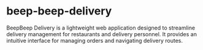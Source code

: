 # beep-beep-delivery
BeepBeep Delivery is a lightweight web application designed to streamline delivery management for restaurants and delivery personnel. It provides an intuitive interface for managing orders and navigating delivery routes.

